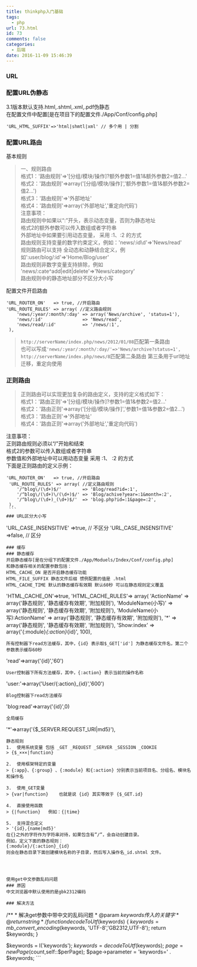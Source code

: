 ```yaml
---
title: thinkphp入门基础
tags:
  - php
url: 73.html
id: 73
comments: false
categories:
  - 后端
date: 2016-11-09 15:46:39
---
```


### URL

### 配置URL伪静态

3.1版本默认支持.html,.shtml,.xml,.pdf伪静态  
在配置文件中配置\[是在项目下的配置文件./App/Conf/config.php\]

    'URL_HTML_SUFFIX'=>'html|shmtl|xml' // 多个用 | 分割
    

### 配置URL路由

基本规则

> 一、规则路由  
> 格式1：'路由规则'=>'\[分组/模块/操作\]?额外参数1=值1&额外参数2=值2...'  
> 格式2：'路由规则'=>array('\[分组/模块/操作\]','额外参数1=值1&额外参数2=值2...')  
> 格式3：'路由规则'=>'外部地址'  
> 格式4：'路由规则'=>array('外部地址','重定向代码')  
> 注意事项：  
> 路由规则中如果以“:”开头，表示动态变量，否则为静态地址  
> 格式2的额外参数可以传入数组或者字符串  
> 外部地址中如果要引用动态变量， 采用 :1、:2 的方式  
> 路由规则支持变量的数字约束定义，例如：'news/:id\\d'=>'News/read'  
> 规则路由可以支持 全动态和动静结合定义，例如':user/blog/:id'=>'Home/Blog/user'  
> 路由规则非数字变量支持排除，例如 'news/:cate^add|edit|delete'=>'News/category'  
> 路由规则中的静态地址部分不区分大小写

配置文件开启路由

    'URL_ROUTER_ON'   => true, //开启路由
    'URL_ROUTE_RULES' => array( //定义路由规则
        'news/:year/:month/:day' => array('News/archive', 'status=1'),
        'news/:id'               => 'News/read',
        'news/read/:id'          => '/news/:1',
     ),
    

> `http://serverName/index.php/news/2012/01/08`匹配第一条路由  
> 也可以写成`'news/:year/:month/:day/'=>'News/archive?status=1',` `http://serverName/index.php/news/8`匹配第二条路由 第三条用于url地址迁移，重定向使用

### 正则路由

> 正则路由可以实现更加复杂的路由定义，支持的定义格式如下：  
> 格式1：'路由正则'=>'\[分组/模块/操作\]?参数1=值1&参数2=值2...'  
> 格式2：'路由正则'=>array('\[分组/模块/操作\]','参数1=值1&参数2=值2...')  
> 格式3：'路由正则'=>'外部地址'  
> 格式4：'路由正则'=>array('外部地址','重定向代码')

注意事项：  
正则路由规则必须以“/”开始和结束  
格式2的参数可以传入数组或者字符串  
参数值和外部地址中可以用动态变量 采用 :1、 :2 的方式  
下面是正则路由的定义示例：

    'URL_ROUTER_ON'   => true, //开启路由
     'URL_ROUTE_RULES' => array( //定义路由规则
        '/^blog\/(\d+)$/'        => 'Blog/read?id=:1',
        '/^blog\/(\d+)\/(\d+)$/' => 'Blog/achive?year=:1&month=:2',
        '/^blog\/(\d+)_(\d+)$/'  => 'blog.php?id=:1&page=:2',
     ),
     ```   
    ### URL区分大小写
    

'URL\_CASE\_INSENSITIVE' =>true, // 不区分 'URL\_CASE\_INSENSITIVE' =>false, // 区分

    ### 缓存
    ### 静态缓存
    开启静态缓存[是在分组下的配置文件./App/Moduels/Index/Conf/config.php]  
    和静态缓存相关的配置参数包括：  
    HTML_CACHE_ON 是否开启静态缓存功能  
    HTML_FILE_SUFFIX 静态文件后缀 惯例配置的值是 .html  
    HTML_CACHE_TIME 默认的静态缓存有效期 默认60秒 可以在静态规则定义覆盖  
    

'HTML\_CACHE\_ON'=>true, 'HTML\_CACHE\_RULES'=> array( 'ActionName' => array('静态规则', '静态缓存有效期', '附加规则'), 'ModuleName(小写)' => array('静态规则', '静态缓存有效期', '附加规则'), 'ModuleName(小写):ActionName' => array('静态规则', '静态缓存有效期', '附加规则'), '*' => array('静态规则', '静态缓存有效期', '附加规则'), 'Show:index' => array('{:module}_{:action}_{id}', 100),

    所有控制器下read方法缓存，其中，{id} 表示取$_GET['id'] 为静态缓存文件名，第二个参数表示缓存60秒
    

'read'=>array('{id}','60')

    User控制器下所有方法缓存，其中，{:action} 表示当前的操作名称
    

'user:'=>array('User/{:action}_{id}','600')

    Blog控制器下read方法缓存
    

'blog:read'=>array('{id}',0)

    全局缓存
    

'*'=>array('{$\_SERVER.REQUEST\_URI|md5}'),

    静态规则  
    1.  使用系统变量 包括 _GET _REQUEST _SERVER _SESSION _COOKIE
    > {$_×××|function}
    
    2.  使用框架特定的变量
    > {:app}、{:group} 、{:module} 和{:action} 分别表示当前项目名、分组名、模块名和操作名
    
    3.  使用_GET变量
    > {var|function}    也就是说 {id} 其实等效于 {$_GET.id}
    
    4.  直接使用函数
    > {|function}   例如：{|time}
    
    5.  支持混合定义
    > '{id},{name|md5}'   
    在{}之外的字符作为字符串对待，如果包含有”/”，会自动创建目录。  
    例如，定义下面的静态规则：  
    {:module}/{:action}_{id}  
    则会在静态目录下面创建模块名称的子目录，然后写入操作名_id.shtml 文件。    
    
    
    
    
    使用get中文参数乱码问题
    ### 原因
    中文浏览器中默认使用的是gbk2312编码
    
    ### 解决方法
    

/\*\* \* 解决get参数中带中文的乱码问题 * @param $keywords 传入的关键字 * @return string */ function decodeToUtf($keywords) { $keywords = mb\_convert\_encoding($keywords, 'UTF-8','GB2312,UTF-8'); return $keywords; }

    

$keywords = I('keywords'); $keywords = decodeToUtf($keywords); $page = new Page($count,self::$perPage); $page->parameter = 'keywords=' . $keywords; ```